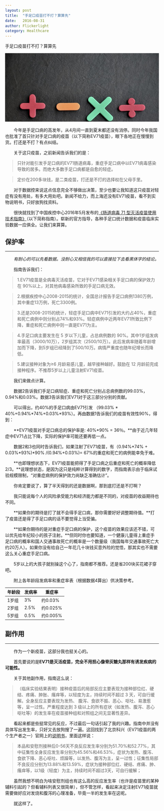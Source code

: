 ```yaml
---
layout: post
title:  "手足口疫苗打不打？算算先"
date:   2016-08-31
author: Flickerlight
category: Healthcare
---
```


手足口疫苗打不打？算算先
<p align="center"><img src="/images/2016-08-31/numbers_calculation.jpg"></p>

&emsp;&emsp;今年是手足口病的高发年，从4月间一直到夏末都还没有消停。同时今年我国也批准了首只针对手足口病的疫苗（以下简称EV71疫苗），眼下各地正在慢慢到货。打还是不打？有点纠结。

&emsp;&emsp;关于这只疫苗，之前新闻告诉我们的是：

>只针对能引发手足口病的EV71肠道病毒，重症手足口病中以EV71病毒感染导致的居多。而绝大多数手足口病都是自愈的轻症。

>定价在200多块钱，是二类疫苗，打还是不打的选择权在父母手里。

&emsp;&emsp;对于数据控来说这点信息完全不够做出决策，至少也要让我知道这只疫苗对轻症有没有用处，有多大用处吧。新闻不给力，而上海还没有EV71疫苗，看不到实物说明书，只好放狗找资料。

&emsp;&emsp;很快就找到了中国疾控中心2016年5月发布的[《肠道病毒 71 型灭活疫苗使用技术指南》](www.chinacdc.cn/zxdt/201606/W020160608725047001222.pdf)（以下简称指南）。崭新的官方指导，各种手足口统计数据和疫苗临床实验数据一应俱全。让我们来算算。


## 保护率

----

&emsp;&emsp;*有耐心的可以先看数据。没耐心又相信我的可以直接拉下去看黑体字的结论。*

&emsp;&emsp;指南告诉我们：

>1.EV71疫苗是全病毒灭活疫苗，它对于EV71感染相关手足口病的保护效力在 90%以上，对其他病毒感染所致的手足口病无效。

>2.根据疾控中心2008-2015的统计，全国总计报告手足口病例1380万例，其中重症13万例，死亡3300例。

>3.还是2008-2015的统计，轻症手足口病中EV71引发的大约占40%，重症和死亡病例中则分别占74%和93%。轻症病例中近两年EV71所致比例下降，重症和死亡病例中则一直是EV71为主。

>4.手足口病主要发生在 5 岁以下儿童，占总病例数的 90%。其中1岁组发病率最高（3000/10万），2岁组其次（2500/10万）。此后发病率随着年龄增加而下降，到5岁组已经降到了500/10万。病情严重度也随年纪增长而降低。

>5.建议接种对象为≥6 月龄易感儿童，越早接种越好。鼓励在 12 月龄前完成接种程序。不推荐5岁以上儿童注射EV71疫苗。

&emsp;&emsp;我们来做点计算。

&emsp;&emsp;数据2告诉我们手足口病轻症、重症和死亡分别占总病例数的99.03%，0.94%和0.03%。数据3告诉我们EV71对于这三部分分别的贡献。

&emsp;&emsp;可以得出，约40%的手足口病由EV71引发 （99.03% * 40%+0.94%*74%+0.03%*93%）。再由数据1告诉我们的疫苗有效性90%，得到：

&emsp;&emsp;**EV71疫苗对手足口病总的保护率是: 40%*90% = 36％。**由于近几年轻症中EV71占比下降，实际的保护率可能还要再低一点。

&emsp;&emsp;数据2和3也同时告诉我们，如果注射了EV71疫苗，有（0.94%*74% + 0.03%*93%)*90% /(0.94%+0.03%)= 67%的重症和死亡的病例能幸免于难。

&emsp;&emsp;**也即理想状态下，EV71疫苗能把得了手足口病之后重症和死亡的概率降低2/3。**说理想状态，是因为这只是纯粹计算得到的数字，而指南表示由于临床试验规模限制，“对重症病例的保护效力尚缺乏准确估计”。

&emsp;&emsp;你肯定要说了，算了半天得到的还是数据啊，那到底打还是不打啊？

&emsp;&emsp;我只能说每个人的风险承受能力和经济能力都是不同的，对疫苗的收益期待也不同。

&emsp;&emsp;**如果你的期待是打了就不会得手足口病，那你需要好好调整期待值。**打了疫苗还是得了手足口病的话不要觉得上当受骗。

&emsp;&emsp;**如果你期待的是对重症手足口病的保护，这个疫苗的效果应该还不错，可以优先给年纪较小的孩子注射。**但同时你也要知道，一个健康儿童得上重症手足口病的概率和国人交通事故死亡的概率是一个数量级（我国每年交通事故死亡大约20万人）。如果你没有给自己一年花几十块钱买意外险的觉悟，那其实也不需要这么关心重症手足口病。

&emsp;&emsp;5岁以上的大孩子就别操这个心了，指南都不推荐。还是省200块买花裙子穿吧。

&emsp;&emsp;附上各年龄段发病率和重症率表（根据数据4算出）供决策参考。

年龄段 |发病率 | 重症率
----|----|----
1岁组 | 3% | 约0.03%
2岁组 | 2.5% | 约0.025%
5岁组 | 0.5% | 约0.005%


## 副作用

---


&emsp;&emsp;作为一个新疫苗，这部分我也挺关心的。

&emsp;&emsp;首先要说的是**EV71是灭活疫苗，完全不用担心像脊灰糖丸那样有诱发疾病的可能性。**

&emsp;&emsp;关于其他副作用，指南这么说：

>（临床实验结果表明）接种疫苗后的局部反应主要表现为接种部位红、硬结、疼痛、肿胀、瘙痒等，以轻度为主，持续时间不超过 3 天，可自行缓解。全身反应主要表现为发热、 腹泻、食欲不振、恶心、呕吐、易激惹等，呈一过性。严重程度达到 3 级以上的所有症状（如发热、腹泻、恶心呕吐等）的发生率在疫苗接种组和对照组之间无显著性差异。

&emsp;&emsp;看起来都是些挺常见的反应，不过最后一句话引起了我的兴趣。指南中并没有具体写出发生率，只好又去放狗搜了一遍。这回找到了北京科兴（EV71疫苗的两个生产者之一）官网上的[说明书](http://www.sinovac.com.cn/?optionid=904)，里面这样说：

>本品和安慰剂接种后0-56天不良反应发生率分别为51.70%和52.77%，其中征集性全身反应发生率分别为45.56%和46.53%，症状为发热、腹泻、食欲下降、恶心呕吐、烦躁等，以发热、腹泻为主，呈一过性；征集性局部不良反应分别为13.88%和13.59%，症状为接种部位红、硬结、疼痛、肿、瘙痒等，以1级（轻度）为主，持续时间不超过3天，可自行缓解；

&emsp;&emsp;虽然我想不明白为啥安慰剂组也有这么高的反应发生率（也许是疫苗里的某种辅料引起的？但看辅料列表又很简单），但不管怎样，看起来决定注射EV71疫苗就需要做好应对发烧和腹泻的心理准备，毕竟一半的发生率在这呢。

&emsp;&emsp;就这样了。
